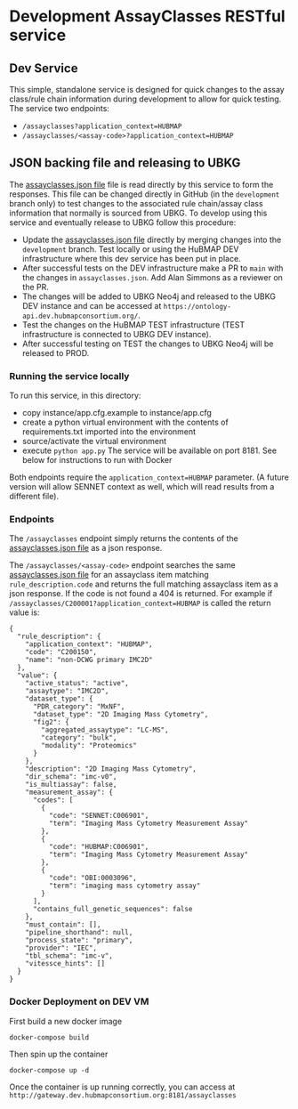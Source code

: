 # Development AssayClasses RESTful service

## Dev Service
This simple, standalone service is designed for quick changes to the assay class/rule chain information during development to allow for quick testing. The service two endpoints:
  - `/assayclasses?application_context=HUBMAP`
  - `/assayclasses/<assay-code>?application_context=HUBMAP`

## JSON backing file and releasing to UBKG
The [assayclasses.json file](https://github.com/x-atlas-consortia/dev-assay-class-api/blob/development/assayclasses.json) file is read directly by this service to form the responses.  This file can be changed directly in GitHub (in the `development` branch only) to test changes to the associated rule chain/assay class information that normally is sourced from UBKG. To develop using this service and eventually release to UBKG follow this procedure:
  - Update the [assayclasses.json file](https://github.com/x-atlas-consortia/dev-assay-class-api/blob/development/assayclasses.json) directly by merging changes into the `development` branch. Test locally or using the HuBMAP DEV infrastructure where this dev service has been put in place.
  - After successful tests on the DEV infrastructure make a PR to `main` with the changes in `assayclasses.json`. Add Alan Simmons as a reviewer on the PR.
  - The changes will be added to UBKG Neo4j and released to the UBKG DEV instance and can be accessed at `https://ontology-api.dev.hubmapconsortium.org/`.
  - Test the changes on the HuBMAP TEST infrastructure (TEST infrastructure is connected to UBKG DEV instance).
  - After successful testing on TEST the changes to UBKG Neo4j will be released to PROD.


### Running the service locally
To run this service, in this directory:
  - copy instance/app.cfg.example to instance/app.cfg
  - create a python virtual environment with the contents of requirements.txt imported into the environment
  - source/activate the virtual environment
  - execute `python app.py`
The service will be available on port 8181.
See below for instructions to run with Docker


Both endpoints require the `application_context=HUBMAP` parameter.  (A future version will allow SENNET context as well, which will read results from a different file).

### Endpoints
The `/assayclasses` endpoint simply returns the contents of the [assayclasses.json file](https://github.com/x-atlas-consortia/hs-ontology-api/blob/main/dev/assayclasses.json) as a json response.

The `/assayclasses/<assay-code>` endpoint searches the same [assayclasses.json file](https://raw.githubusercontent.com/x-atlas-consortia/hs-ontology-api/dev-integrate/dev/assayclasses.json) for an assayclass item matching `rule_description.code` and returns the full matching assayclass item as a json response.  If the code is not found a 404 is returned. For example if `/assayclasses/C200001?application_context=HUBMAP` is called the return value is:

```
{
  "rule_description": {
    "application_context": "HUBMAP",
    "code": "C200150",
    "name": "non-DCWG primary IMC2D"
  },
  "value": {
    "active_status": "active",
    "assaytype": "IMC2D",
    "dataset_type": {
      "PDR_category": "MxNF",
      "dataset_type": "2D Imaging Mass Cytometry",
      "fig2": {
        "aggregated_assaytype": "LC-MS",
        "category": "bulk",
        "modality": "Proteomics"
      }
    },
    "description": "2D Imaging Mass Cytometry",
    "dir_schema": "imc-v0",
    "is_multiassay": false,
    "measurement_assay": {
      "codes": [
        {
          "code": "SENNET:C006901",
          "term": "Imaging Mass Cytometry Measurement Assay"
        },
        {
          "code": "HUBMAP:C006901",
          "term": "Imaging Mass Cytometry Measurement Assay"
        },
        {
          "code": "OBI:0003096",
          "term": "imaging mass cytometry assay"
        }
      ],
      "contains_full_genetic_sequences": false
    },
    "must_contain": [],
    "pipeline_shorthand": null,
    "process_state": "primary",
    "provider": "IEC",
    "tbl_schema": "imc-v",
    "vitessce_hints": []
  }
}
```

### Docker Deployment on DEV VM

First build a new docker image
```
docker-compose build
```

Then spin up the container
```
docker-compose up -d
```

Once the container is up running correctly, you can access at `http://gateway.dev.hubmapconsortium.org:8181/assayclasses`
